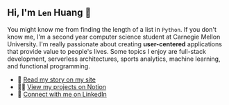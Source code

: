 ## Hi, I'm `Len` Huang 👋

You might know me from finding the length of a list in `Python`. If you don't know me, I'm a second year computer science student at Carnegie Mellon University. I'm really passionate about creating **user-centered** applications that provide value to people's lives. Some topics I enjoy are full-stack development, serverless architectures, sports analytics, machine learning, and functional programming.

- 👻 [Read my story on my site](https://lenghuang.github.io/)
- 👨‍💻 [View my projects on Notion](https://www.notion.so/Len-Huang-Projects-812fbd0d64b448d2a0742703a7434deb/) 
- 👔 [Connect with me on LinkedIn](https://linkedin.com/in/len-huang/)

